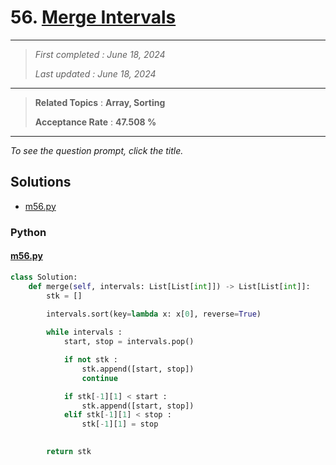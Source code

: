 # 56. [Merge Intervals](<https://leetcode.com/problems/merge-intervals>)

------

> *First completed : June 18, 2024*
>
> *Last updated : June 18, 2024*


------

> **Related Topics** : **Array, Sorting**
>
> **Acceptance Rate** : **47.508 %**


------

*To see the question prompt, click the title.*

## Solutions

- [m56.py](<../my-submissions/m56.py>)
### Python
#### [m56.py](<../my-submissions/m56.py>)
```Python
class Solution:
    def merge(self, intervals: List[List[int]]) -> List[List[int]]:
        stk = []

        intervals.sort(key=lambda x: x[0], reverse=True)
        
        while intervals :
            start, stop = intervals.pop()

            if not stk :
                stk.append([start, stop])
                continue

            if stk[-1][1] < start :
                stk.append([start, stop])
            elif stk[-1][1] < stop :
                stk[-1][1] = stop
            

        return stk
```

